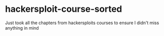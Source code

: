 # hackersploit-course-sorted
Just took all the chapters from hackersploits courses to ensure I didn't miss anything in mind
